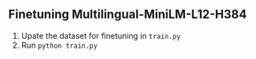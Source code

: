 ## Finetuning Multilingual-MiniLM-L12-H384

1. Upate the dataset for finetuning in `train.py`
2. Run `python train.py`
